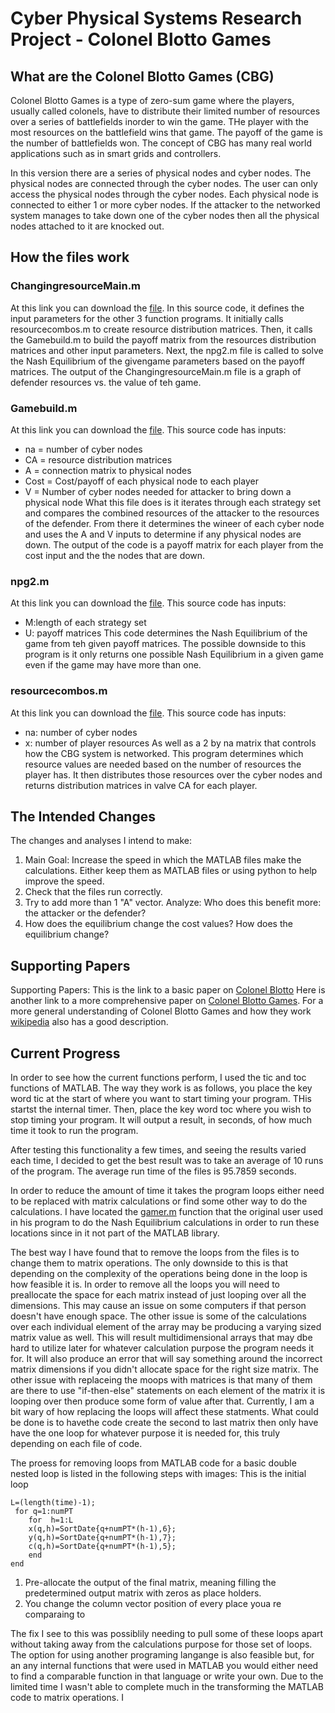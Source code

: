 # Cyber Physical Systems Research Project - Colonel Blotto Games

## What are the Colonel Blotto Games (CBG)
Colonel Blotto Games is a type of zero-sum game where the players, usually called colonels, have to distribute their limited number of resources over a series of battlefields inorder to win the game. THe player with the most resources on the battlefield wins that game. The payoff of the game is the number of battlefields won. The concept of CBG has many real world applications such as in smart grids and controllers.

In this version there are a series of physical nodes and cyber nodes. The physical nodes are connected through the cyber nodes. The user can only access the physical nodes through the cyber nodes. Each physical node is connected to either 1 or more cyber nodes. If the attacker to the networked system manages to take down one of the cyber nodes then all the physical nodes attached to it are knocked out.

## How the files work
### ChangingresourceMain.m
At this link you can download the [file](ChangingresourceMain.m). In this source code, it defines the input parameters for the other 3 function programs. It initially calls resourcecombos.m to create resource distribution matrices. Then, it calls the Gamebuild.m to build the payoff matrix from the resources distribution matrices and other input parameters. Next, the npg2.m file is called to solve the Nash Equilibrium of the givengame parameters based on the payoff matrices. The output of the ChangingresourceMain.m file is a graph of defender resources vs. the value of teh game.

### Gamebuild.m
At this link you can download the [file](Gamebuild.m). This source code has inputs:
- na = number of cyber nodes
- CA = resource distribution matrices
- A = connection matrix to physical nodes
- Cost = Cost/payoff of each physical node to each player
- V = Number of cyber nodes needed for attacker to bring down a physical node
What this file does is it iterates through each strategy set and compares the combined resources of the attacker to the resources of the defender. From there it determines the wineer of each cyber node and uses the A and V inputs to determine if any physical nodes are down. The output of the code is a payoff matrix for each player from the cost input and the the nodes that are down.

### npg2.m
At this link you can download the [file](npg2.m). This source code has inputs:
- M:length of each strategy set
- U: payoff matrices
This code determines the Nash Equilibrium of the game from teh given payoff matrices. The possible downside to this program is it only returns one possible Nash Equilibrium in a given game even if the game may have more than one.

### resourcecombos.m
At this link you can download the [file](resourcecombos.m). This source code has inputs:
- na: number of cyber nodes
- x: number of player resources
As well as a 2 by na matrix that controls how the CBG system is networked. This program determines which resource values are needed based on the number of resources the player has. It then distributes those resources over the cyber nodes and returns distribution matrices in valve CA for each player.

## The Intended Changes 
The changes and analyses I intend to make:
1. Main Goal: Increase the speed in which the MATLAB files make the calculations. Either keep them as MATLAB files or using python to help improve the speed.
2. Check that the files run correctly.
3. Try to add more than 1 "A" vector. Analyze: Who does this benefit more: the attacker or the defender?
4. How does the equilibrium change the cost values? How does the equilibrium change?

## Supporting Papers
Supporting Papers:
This is the link to a basic paper on [Colonel Blotto](Gamebuild.m)
Here is another link to a more comprehensive paper on [Colonel Blotto Games](https://arxiv.org/pdf/1610.02110.pdf).
For a more general understanding of Colonel Blotto Games and how they work [wikipedia](https://en.wikipedia.org/wiki/Blotto_game) also has a good description.

## Current Progress
In order to see how the current functions perform, I used the tic and toc functions of MATLAB. The way they work is as follows, you place the key word tic at the start of where you want to start timing your program. THis startst the internal timer. Then, place the key word toc where you wish to stop timing your program. It will output a result, in seconds, of how much time it took to run the program.

After testing this functionality a few times, and seeing the results varied each time, I decided to get the best result was to take an average of 10 runs of the program. The average run time of the files is 95.7859 seconds.

In order to reduce the amount of time it takes the program loops either need to be replaced with matrix calculations or find some other way to do the calculations. I have located the [gamer.m](gamer.m) function that the original user used in his program to do the Nash Equilibrium calculations in order to run these locations since in it not part of the MATLAB library. 

The best way I have found that to remove the loops from the files is to change them to matrix operations. The only downside to this is that depending on the complexity of the operations being done in the loop is how feasible it is. In order to remove all the loops you will need to preallocate the space for each matrix instead of just looping over all the dimensions. This may cause an issue on some computers if that person doesn't have enough space. The other issue is some of the calculations over each individual element of the array may be producing a varying sized matrix value as well. This will result multidimensional arrays that may dbe hard to utilize later for whatever calculation purpose the program needs it for. It will also produce an error that will say something around the incorrect matrix dimensions if you didn't allocate space for the right size matrix. The other issue with replaceing the moops with matrices is that many of them are there to use "if-then-else" statements on each element of the matrix it is looping over then produce some form of value after that. Currently, I am a bit wary of how replacing the loops will affect these statments. What could be done is to havethe code create the second to last matrix then only have have the one loop for whatever purpose it is needed for, this truly depending on each file of code.

The proess for removing loops from MATLAB code for a basic double nested loop is listed in the following steps with images:
This is the initial loop
```
L=(length(time)-1);
 for q=1:numPT
    for  h=1:L
    x(q,h)=SortDate{q+numPT*(h-1),6};
    y(q,h)=SortDate{q+numPT*(h-1),7};
    c(q,h)=SortDate{q+numPT*(h-1),5};
    end
end
```
1. Pre-allocate the output of the final matrix, meaning filling the predetermined output matrix with zeros as place holders.
2. You change the column vector position of every place youa re comparaing to 

The fix I see to this was possiblily needing to pull some of these loops apart without taking away from the calculations purpose for those set of loops. The option for using another programing langange is also feasible but, for an any internal functions that were used in MATLAB you would either need to find a comparable function in that language or write your own. Due to the limited time I wasn't able to complete much in the transforming the MATLAB code to matrix operations. I

